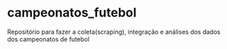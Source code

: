 # campeonatos_futebol
Repositório para fazer a coleta(scraping), integração e análises dos dados dos campeonatos de futebol
